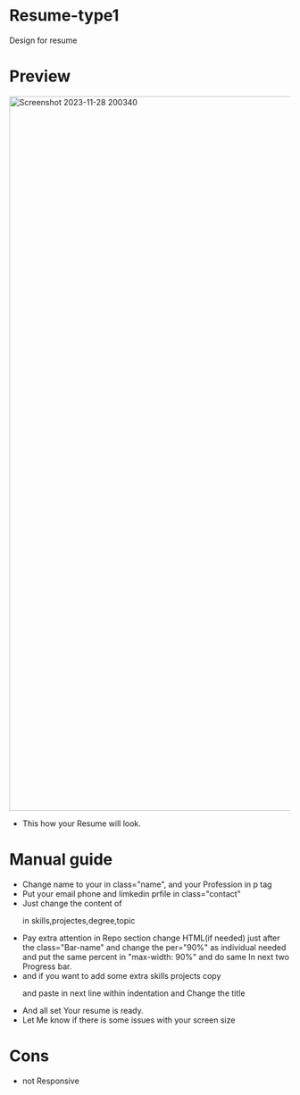 # Resume-type1
Design for resume 

# Preview
<img width="1280" alt="Screenshot 2023-11-28 200340" src="https://github.com/alokraj-05/Resume-type1/assets/121685233/8c2e7687-c727-4c95-930e-4c350ca83d84">

- This how your Resume will look.

# Manual guide
- Change name to your in class="name", and your Profession in p tag
- Put your email phone and limkedin prfile in class="contact"
- Just change the content of <p> in skills,projectes,degree,topic
- Pay extra attention in Repo section change HTML(if needed) just after the class="Bar-name" and change the per="90%" as individual  needed and put the same percent in "max-width: 90%" and do same In next two Progress bar.
- and if you want to add some extra skills projects copy <p> and paste in next line within indentation and Change the title 
- And all set Your resume is ready.
- Let Me know if there is some issues with your screen size

# Cons
- not Responsive
